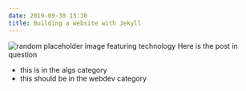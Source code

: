 ```yaml
---
date: 2019-09-30 15:30
title: Building a website with Jekyll
---
```

![random placeholder image featuring technology](http://placeimg.com/650/200/tech)
Here is the post in question
* this is in the algs category
* this should be in the webdev category